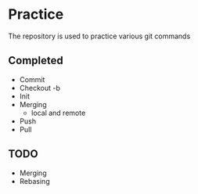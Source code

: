 # Practice

The repository is used to practice various git commands 

## Completed
* Commit
* Checkout -b
* Init
* Merging 
    * local and remote
* Push
* Pull

## TODO
* Merging
* Rebasing
